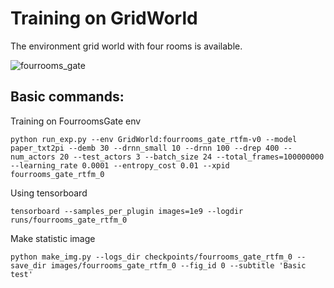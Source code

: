 # Training on GridWorld

The environment grid world with four rooms is available.

![fourrooms_gate](https://tva1.sinaimg.cn/large/008i3skNly1gv14h0v5gkj602w02w0mv02.jpg)

## Basic commands:

Training on FourroomsGate env

```
python run_exp.py --env GridWorld:fourrooms_gate_rtfm-v0 --model paper_txt2pi --demb 30 --drnn_small 10 --drnn 100 --drep 400 --num_actors 20 --test_actors 3 --batch_size 24 --total_frames=100000000  --learning_rate 0.0001 --entropy_cost 0.01 --xpid fourrooms_gate_rtfm_0
```

Using tensorboard

```
tensorboard --samples_per_plugin images=1e9 --logdir runs/fourrooms_gate_rtfm_0
```

Make statistic image

```
python make_img.py --logs_dir checkpoints/fourrooms_gate_rtfm_0 --save_dir images/fourrooms_gate_rtfm_0 --fig_id 0 --subtitle 'Basic test'
```

